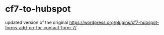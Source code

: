 # cf7-to-hubspot
updated version of the original https://wordpress.org/plugins/cf7-hubspot-forms-add-on-for-contact-form-7/
